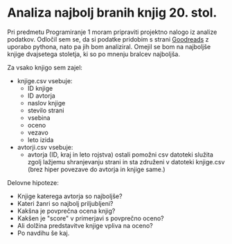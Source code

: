 # Analiza najbolj branih knjig 20. stol.

Pri predmetu Programiranje 1 moram pripraviti projektno nalogo iz analize podatkov. Odločil sem se, da si podatke pridobim s strani [Goodreads](https://www.goodreads.com/list/show/6.Best_Books_of_the_20th_Century?page=1) z uporabo pythona, nato pa jih bom analiziral. Omejil se bom na najboljše knjige dvajsetega stoletja, ki so po mnenju bralcev najboljša.

Za vsako knjigo sem zajel:
- knjige.csv vsebuje:
  - ID knjige
  - ID avtorja
  - naslov knjige
  - stevilo strani
  - vsebina
  - oceno
  - vezavo
  - leto izida
- avtorji.csv vsebuje:
  - avtorja (ID, kraj in leto rojstva)
ostali pomožni csv datoteki služita zgolj lažjemu shranjevanju strani in sta združeni v datoteki knjige.csv (brez hiper povezave do avtorja in knjige same.)


Delovne hipoteze:
- Knjige katerega avtorja so najboljše?
- Kateri žanri so najbolj priljubljeni?
- Kakšna je povprečna ocena knjig?
- Kakšen je "score" v primerjavi s povprečno oceno?
- Ali dolžina predstavitve knjige vpliva na oceno?
- Po navdihu še kaj.
